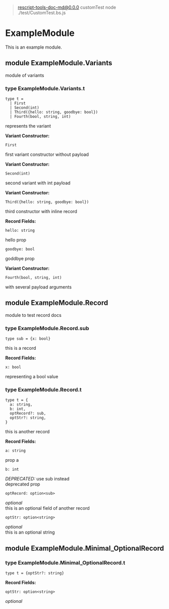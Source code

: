 
> rescript-tools-doc-md@0.0.0 customTest
> node ./test/CustomTest.bs.js

# ExampleModule

This is an example module.

## module ExampleModule.Variants

module of variants

### type ExampleModule.Variants.t

```rescript
type t =
  | First
  | Second(int)
  | Third({hello: string, goodbye: bool})
  | Fourth(bool, string, int)
```

represents the variant

**Variant Constructor:**

```rescript
First
```

first variant constructor without payload

**Variant Constructor:**

```rescript
Second(int)
```

second variant with int payload

**Variant Constructor:**

```rescript
Third({hello: string, goodbye: bool})
```

third constructor with inline record

**Record Fields:**

```rescript
hello: string
```

hello prop

```rescript
goodbye: bool
```

goddbye prop

**Variant Constructor:**

```rescript
Fourth(bool, string, int)
```

with several payload arguments

## module ExampleModule.Record

module to test record docs

### type ExampleModule.Record.sub

```rescript
type sub = {x: bool}
```

this is a record

**Record Fields:**

```rescript
x: bool
```

representing a bool value

### type ExampleModule.Record.t

```rescript
type t = {
  a: string,
  b: int,
  optRecord?: sub,
  optStr?: string,
}
```

this is another record

**Record Fields:**

```rescript
a: string
```

prop a

```rescript
b: int
```

*DEPRECATED:* use sub instead  
deprecated prop

```rescript
optRecord: option<sub>
```

 *optional*  
this is an optional field of another record

```rescript
optStr: option<string>
```

 *optional*  
this is an optional string

## module ExampleModule.Minimal_OptionalRecord

### type ExampleModule.Minimal_OptionalRecord.t

```rescript
type t = {optStr?: string}
```

**Record Fields:**

```rescript
optStr: option<string>
```

 *optional*  

